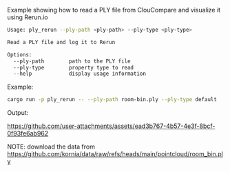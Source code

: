 Example showing how to read a PLY file from ClouCompare and visualize it using Rerun.io

```bash
Usage: ply_rerun --ply-path <ply-path> --ply-type <ply-type>

Read a PLY file and log it to Rerun

Options:
  --ply-path        path to the PLY file
  --ply-type        property type to read
  --help            display usage information
```

Example:

```bash
cargo run -p ply_rerun -- --ply-path room-bin.ply --ply-type default
```

Output:

https://github.com/user-attachments/assets/ead3b767-4b57-4e3f-8bcf-0f93fe6ab962

NOTE: download the data from https://github.com/kornia/data/raw/refs/heads/main/pointcloud/room_bin.ply
